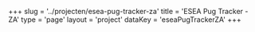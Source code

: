 +++
slug = '../projecten/esea-pug-tracker-za'
title = 'ESEA Pug Tracker - ZA'
type = 'page'
layout = 'project'
dataKey = 'eseaPugTrackerZA'
+++
